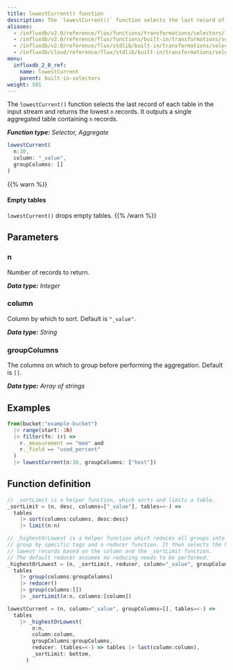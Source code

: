 ```yaml
---
title: lowestCurrent() function
description: The `lowestCurrent()` function selects the last record of each table in the input stream and returns the lowest `n` records.
aliases:
  - /influxdb/v2.0/reference/flux/functions/transformations/selectors/lowestcurrent
  - /influxdb/v2.0/reference/flux/functions/built-in/transformations/selectors/lowestcurrent/
  - /influxdb/v2.0/reference/flux/stdlib/built-in/transformations/selectors/lowestcurrent/
  - /influxdb/cloud/reference/flux/stdlib/built-in/transformations/selectors/lowestcurrent/
menu:
  influxdb_2_0_ref:
    name: lowestCurrent
    parent: built-in-selectors
weight: 501
---
```


The `lowestCurrent()` function selects the last record of each table in the input stream and returns the lowest `n` records.
It outputs a single aggregated table containing `n` records.

_**Function type:** Selector, Aggregate_

```js
lowestCurrent(
  n:10,
  column: "_value",
  groupColumns: []
)
```

{{% warn %}}
#### Empty tables
`lowestCurrent()` drops empty tables.
{{% /warn %}}

## Parameters

### n
Number of records to return.

_**Data type:** Integer_

### column
Column by which to sort.
Default is `"_value"`.

_**Data type:** String_

### groupColumns
The columns on which to group before performing the aggregation.
Default is `[]`.

_**Data type:** Array of strings_

## Examples
```js
from(bucket:"example-bucket")
  |> range(start:-1h)
  |> filter(fn: (r) =>
    r._measurement == "mem" and
    r._field == "used_percent"
  )
  |> lowestCurrent(n:10, groupColumns: ["host"])
```

## Function definition
```js
// _sortLimit is a helper function, which sorts and limits a table.
_sortLimit = (n, desc, columns=["_value"], tables=<-) =>
  tables
    |> sort(columns:columns, desc:desc)
    |> limit(n:n)

// _highestOrLowest is a helper function which reduces all groups into a single
// group by specific tags and a reducer function. It then selects the highest or
// lowest records based on the column and the _sortLimit function.
// The default reducer assumes no reducing needs to be performed.
_highestOrLowest = (n, _sortLimit, reducer, column="_value", groupColumns=[], tables=<-) =>
  tables
    |> group(columns:groupColumns)
    |> reducer()
    |> group(columns:[])
    |> _sortLimit(n:n, columns:[column])

lowestCurrent = (n, column="_value", groupColumns=[], tables=<-) =>
  tables
    |> _highestOrLowest(
        n:n,
        column:column,
        groupColumns:groupColumns,
        reducer: (tables=<-) => tables |> last(column:column),
        _sortLimit: bottom,
      )
```
